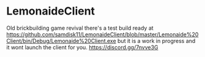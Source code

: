 # LemonaideClient
Old brickbuilding game revival
there's a test build ready at https://github.com/samdisk11/LemonaideClient/blob/master/Lemonaide%20Client/bin/Debug/Lemonaide%20Client.exe but it is a work in progress and it wont launch the client for you.
https://discord.gg/7nvve3G

